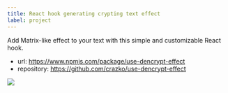 ```yaml
---
title: React hook generating crypting text effect
label: project
---
```


Add Matrix-like effect to your text with this simple and customizable React hook.

- url: https://www.npmjs.com/package/use-dencrypt-effect
- repository: https://github.com/crazko/use-dencrypt-effect

![](./assets/thumbs/usedencrypt.png)
